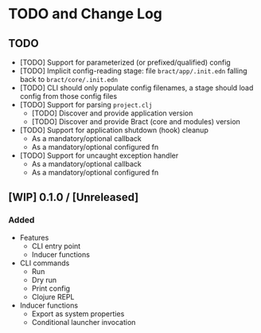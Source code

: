 # TODO and Change Log

## TODO

- [TODO] Support for parameterized (or prefixed/qualified) config
- [TODO] Implicit config-reading stage: file `bract/app/.init.edn` falling back to `bract/core/.init.edn`
- [TODO] CLI should only populate config filenames, a stage should load config from those config files
- [TODO] Support for parsing `project.clj`
  - [TODO] Discover and provide application version
  - [TODO] Discover and provide Bract (core and modules) version
- [TODO] Support for application shutdown (hook) cleanup
  - As a mandatory/optional callback
  - As a mandatory/optional configured fn
- [TODO] Support for uncaught exception handler
  - As a mandatory/optional callback
  - As a mandatory/optional configured fn


## [WIP] 0.1.0 / [Unreleased]

### Added

- Features
  - CLI entry point
  - Inducer functions
- CLI commands
  - Run
  - Dry run
  - Print config
  - Clojure REPL
- Inducer functions
  - Export as system properties
  - Conditional launcher invocation
